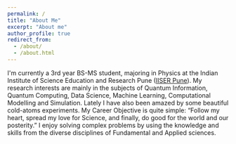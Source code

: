```yaml
---
permalink: /
title: "About Me"
excerpt: "About me"
author_profile: true
redirect_from: 
  - /about/
  - /about.html
---
```


I'm currently a 3rd year BS-MS student, majoring in Physics at the Indian Institute of Science Education and Research Pune ([IISER Pune](http://www.iiserpune.ac.in/)). My research interests are mainly in the subjects of Quantum Information, Quantum Computing, Data Science, Machine Learning, Computational Modelling and Simulation. Lately I have also been amazed by some beautiful cold-atoms experiments. 
My Career Objective is quite simple: “Follow my heart, spread my love for Science, and finally, do good for the world and our posterity.” 
I enjoy solving complex problems by using the knowledge and skills from the diverse disciplines of Fundamental and Applied sciences.



